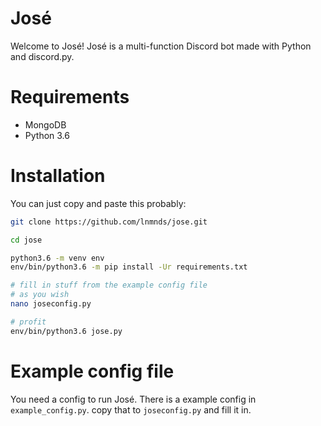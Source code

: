 José
=========
Welcome to José! José is a multi-function Discord bot made with Python and discord.py.

Requirements
==========
- MongoDB
- Python 3.6

Installation
============
You can just copy and paste this probably:
```bash
git clone https://github.com/lnmnds/jose.git

cd jose

python3.6 -m venv env
env/bin/python3.6 -m pip install -Ur requirements.txt

# fill in stuff from the example config file
# as you wish
nano joseconfig.py

# profit
env/bin/python3.6 jose.py
```

Example config file
============
You need a config to run José. There is a example config in `example_config.py`. copy that to `joseconfig.py` and fill it in. 
